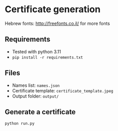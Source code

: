 # Certificate generation

Hebrew fonts: http://freefonts.co.il/ for more fonts

## Requirements
- Tested with python 3.11
- `pip install -r requirements.txt`

## Files
- Names list: `names.json`
- Certificate template: `certificate_template.jpeg`
- Output folder: `output/`

## Generate a certificate
`python run.py`